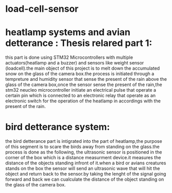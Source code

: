 # load-cell-sensor
# heatlamp systems and avian detterance : Thesis relared part 1:
this part is done using STM32 Microcontrollers with multiple actuators(heatlamp and a buzzer) and sensors like weight sensor (loadcell).the main object of this project
is to melt down the accumulated snow on the glass of the camera box.the process is initiated through a tempreture and humidity sensor that sense the present of the rain
above the glass of the camera box,once the sensor sense the present of the rain,the stm32 neucleo microcontroller initiate an electrical pulse that operate a certain  pin which is connected to an electronic relay that operate as an electronic switch for the operation of the heatlamp in accordings with the present of the rain.
# bird detterance system:
the bird detterance part is intigrated into the part of heatlamp,the purpose of this segment is to scare the birds away from standing on the glass.the process is done as the following, the ultrasonic sensor is positioned in the corner of the box which  is a distance measurment device.it measures the distance of the objects standing infront of it.when a bird or avians creatures stands on the box the sensor will send an ultrasonic wave that will hit the object and return back to the sensor.by taking the lenght of the signal going forward and back we can cualculate the distance of the object standing on the glass of the camera box.
